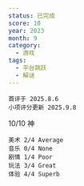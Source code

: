 ```yaml
---
status: 已完成
score: 10
year: 2023
month: 9
category:
  - 游戏
tags:
  - 平台跳跃
  - 解谜
---
```

	首评于 2025.8.6
	小项评分更新 2025.9.8

10/10 神

```
美术 2/4 Average
音乐 0/4 None
剧情 1/4 Poor
玩法 3/4 Great
体验 4/4 Superb
```

